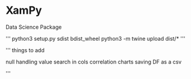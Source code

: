 # XamPy
Data Science Package






'''
python3 setup.py sdist bdist_wheel
python3 -m twine upload dist/*
'''



'''
things to add 

null handling
value search in cols
correlation charts
saving DF as a csv


'''

